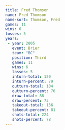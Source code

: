 ```yaml
---
title: Fred Thomson
name: Fred Thomson
name-sort: Thomson, Fred
games: 11
wins: 6
losses: 5
years:
 - year: 2005
   event: Brier
   team: "BC"
   position: Third
   games: 11
   wins: 6
   losses: 5
   inturn-total: 120
   inturn-percent: 79
   outturn-total: 104
   outturn-percent: 76
   draw-total: 88
   draw-percent: 73
   takeout-total: 136
   takeout-percent: 81
   shots-total: 224
   shots-percent: 78
---
```

